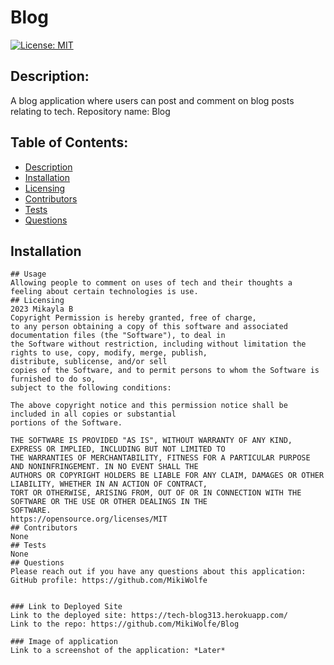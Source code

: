 # Blog
[![License: MIT](https://img.shields.io/badge/License-MIT-yellow.svg)](https://opensource.org/licenses/MIT)
## Description: 
A blog application where users can post and comment on blog posts relating to tech.
Repository name: Blog

## Table of Contents:
* [Description](#description)
* [Installation](#installation)
* [Licensing](#licensing)
* [Contributors](#contributors)
* [Tests](#tests)
* [Questions](#questions)

## Installation 
``` npm i on package.json files 
## Usage
Allowing people to comment on uses of tech and their thoughts a feeling about certain technologies is use.
## Licensing
2023 Mikayla B
Copyright Permission is hereby granted, free of charge, 
to any person obtaining a copy of this software and associated documentation files (the "Software"), to deal in 
the Software without restriction, including without limitation the rights to use, copy, modify, merge, publish, 
distribute, sublicense, and/or sell 
copies of the Software, and to permit persons to whom the Software is furnished to do so, 
subject to the following conditions:

The above copyright notice and this permission notice shall be included in all copies or substantial 
portions of the Software.

THE SOFTWARE IS PROVIDED "AS IS", WITHOUT WARRANTY OF ANY KIND, EXPRESS OR IMPLIED, INCLUDING BUT NOT LIMITED TO 
THE WARRANTIES OF MERCHANTABILITY, FITNESS FOR A PARTICULAR PURPOSE AND NONINFRINGEMENT. IN NO EVENT SHALL THE 
AUTHORS OR COPYRIGHT HOLDERS BE LIABLE FOR ANY CLAIM, DAMAGES OR OTHER LIABILITY, WHETHER IN AN ACTION OF CONTRACT, 
TORT OR OTHERWISE, ARISING FROM, OUT OF OR IN CONNECTION WITH THE SOFTWARE OR THE USE OR OTHER DEALINGS IN THE 
SOFTWARE.
https://opensource.org/licenses/MIT
## Contributors
None
## Tests
None
## Questions
Please reach out if you have any questions about this application:
GitHub profile: https://github.com/MikiWolfe


### Link to Deployed Site
Link to the deployed site: https://tech-blog313.herokuapp.com/
Link to the repo: https://github.com/MikiWolfe/Blog

### Image of application
Link to a screenshot of the application: *Later*
